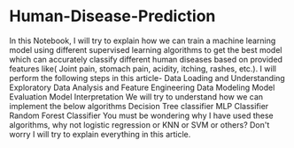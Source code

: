 # Human-Disease-Prediction
In this Notebook, I will try to explain how we can train a machine learning model using different supervised learning algorithms to get the best model which can accurately classify different human diseases based on provided features like( Joint pain, stomach pain, acidity, itching, rashes, etc.). I will perform the following steps in this article-  Data Loading and Understanding Exploratory Data Analysis and Feature Engineering Data Modeling Model Evaluation Model Interpretation We will try to understand how we can implement the below algorithms  Decision Tree classifier MLP Classifier Random Forest Classifier You must be wondering why I have used these algorithms, why not logistic regression or KNN or SVM or others? Don't worry I will try to explain everything in this article.

